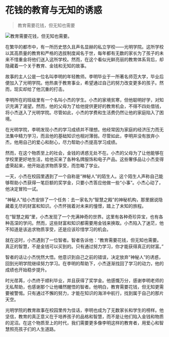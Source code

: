 # 花钱的教育与无知的诱惑

> 教育需要花钱，但无知也需要

![教育需要花钱，但无知也需要。](/images/d22810f0a27446c5b888f4f28aabfd00.jpg)


在繁华的都市中，有一所历史悠久且声名显赫的私立学校——光明学院。这所学校以其高质量的教育和严格的选拔制度闻名于世，每年都有无数的家长为了孩子的未来不惜重金将他们送入这所学校。然而，在这个看似光鲜亮丽的教育体系背后，却隐藏着一个关于教育、金钱和无知的故事。

故事的主人公是一位名叫李明的年轻教师。李明毕业于一所著名师范大学，毕业后便加入了光明学院。他热衷于教育事业，希望通过自己的努力改变更多的孩子。然而，现实却给了他沉重的打击。

李明所在的班级里有一个名叫小杰的学生。小杰的家境贫寒，但他聪明好学，对知识充满了渴望。然而，他的父母为了给他提供更好的教育机会，不得不四处借钱，将小杰送入了光明学院。尽管如此，小杰的学费和生活费仍然让他的家庭陷入了困境。

在光明学院，李明发现小杰的学习成绩并不理想。他经常因为家庭的经济压力而无法集中精力学习，而且他的基础知识也相对薄弱。尽管如此，李明并没有放弃小杰，他用自己的爱心和耐心，尽力帮助小杰提高学习成绩。

然而，在这个物质至上的社会，金钱的诱惑无处不在。小杰的父母为了让他能够在学校里更好地生活，给他买来了各种名牌服饰和电子产品。这些奢侈品让小杰变得虚荣起来，他开始追求物质享受，而忽略了学业。

一天，小杰在校园里遇到了一个自称是“神秘人”的陌生人。这个陌生人声称自己能够帮助小杰获得一笔巨额的奖学金，只要小杰答应他做一些“小事”。小杰心动了，他决定冒险一试。

“神秘人”给小杰安排了一个任务：去一家名为“智慧之殿”的神秘机构，那里据说隐藏着无尽的财富和知识。小杰怀揣着对未来的憧憬，踏上了未知的旅程。

在“智慧之殿”里，小杰发现了一个充满神奇的世界。这里有各种奇珍异宝，也有各种高深的学问。然而，这些财富和知识都需要用金钱来换取。小杰陷入了迷茫，他不知道是该追求物质享受，还是应该珍惜学习的机会。

就在这时，小杰遇到了一位智者。智者告诉他：“教育需要花钱，但无知也需要。真正的智慧，不是金钱可以买到的。只有通过努力学习，你才能获得真正的财富。”

智者的话让小杰恍然大悟。他意识到自己之前的错误，决定放弃“神秘人”的诱惑，回到光明学院继续努力学习。在李明的帮助下，小杰逐渐找回了学习的动力，他的成绩也开始稳步提升。

时光荏苒，小杰终于顺利毕业，并且获得了奖学金。他感慨万分，感谢李明老师的无私帮助，也感谢那个让他幡然醒悟的智者。他明白，教育需要花钱，但无知更需要被警惕。只有通过不懈的努力，才能在知识的海洋中航行，找到属于自己的那片天空。

光明学院的教育故事在校园里传为佳话，李明也成为了无数家长和学生的榜样。他坚信，教育的真正意义在于培养孩子的品格和智慧，而不是让他们陷入金钱和物质的泥沼。在这个物质至上的时代，我们需要更多像李明这样的教育者，用爱心和智慧照亮孩子们的人生道路。